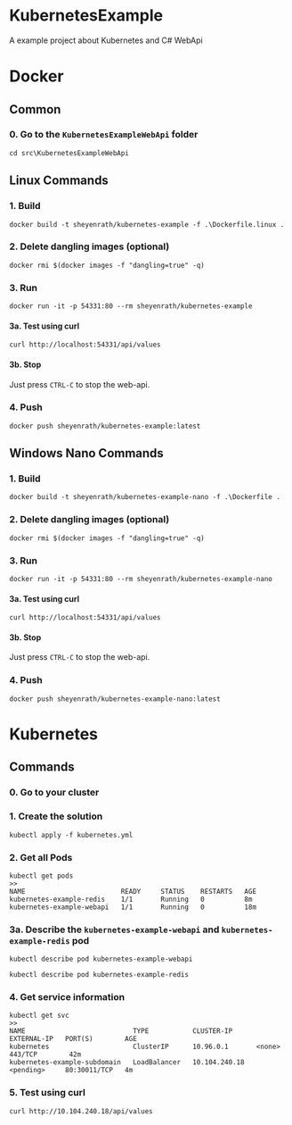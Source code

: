 # KubernetesExample
A example project about Kubernetes and C# WebApi

# Docker
## Common
### 0. Go to the `KubernetesExampleWebApi` folder
```
cd src\KubernetesExampleWebApi
```

## Linux Commands
### 1. Build
```
docker build -t sheyenrath/kubernetes-example -f .\Dockerfile.linux .
```

### 2. Delete dangling images (optional)
```
docker rmi $(docker images -f "dangling=true" -q)
```

### 3. Run
```
docker run -it -p 54331:80 --rm sheyenrath/kubernetes-example
```

#### 3a. Test using curl
```
curl http://localhost:54331/api/values
```

#### 3b. Stop
Just press `CTRL-C` to stop the web-api.

### 4. Push
```
docker push sheyenrath/kubernetes-example:latest
```

## Windows Nano Commands
### 1. Build
```
docker build -t sheyenrath/kubernetes-example-nano -f .\Dockerfile .
```

### 2. Delete dangling images (optional)
```
docker rmi $(docker images -f "dangling=true" -q)
```

### 3. Run
```
docker run -it -p 54331:80 --rm sheyenrath/kubernetes-example-nano
```

#### 3a. Test using curl
```
curl http://localhost:54331/api/values
```

#### 3b. Stop
Just press `CTRL-C` to stop the web-api.

### 4. Push
```
docker push sheyenrath/kubernetes-example-nano:latest
```

# Kubernetes
## Commands
### 0. Go to your cluster 

### 1. Create the solution
```
kubectl apply -f kubernetes.yml
```

### 2. Get all Pods
```
kubectl get pods
>>
NAME                        READY     STATUS    RESTARTS   AGE
kubernetes-example-redis    1/1       Running   0          8m
kubernetes-example-webapi   1/1       Running   0          18m
```

### 3a. Describe the `kubernetes-example-webapi` and `kubernetes-example-redis` pod
```
kubectl describe pod kubernetes-example-webapi

kubectl describe pod kubernetes-example-redis
```

### 4. Get service information
```
kubectl get svc
>>
NAME                           TYPE           CLUSTER-IP      EXTERNAL-IP   PORT(S)        AGE
kubernetes                     ClusterIP      10.96.0.1       <none>        443/TCP        42m
kubernetes-example-subdomain   LoadBalancer   10.104.240.18   <pending>     80:30011/TCP   4m
```

### 5. Test using curl
```
curl http://10.104.240.18/api/values
```
